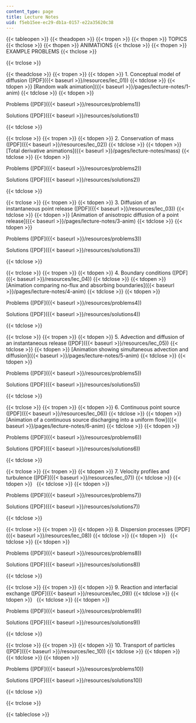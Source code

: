 ```yaml
---
content_type: page
title: Lecture Notes
uid: f5eb15ee-ec29-db1a-0157-e22a35620c38
---
```


{{< tableopen >}}
{{< theadopen >}}
{{< tropen >}}
{{< thopen >}}
TOPICS
{{< thclose >}}
{{< thopen >}}
ANIMATIONS
{{< thclose >}}
{{< thopen >}}
EXAMPLE PROBLEMS
{{< thclose >}}

{{< trclose >}}

{{< theadclose >}}
{{< tropen >}}
{{< tdopen >}}
1\. Conceptual model of diffusion ([PDF]({{< baseurl >}}/resources/lec_01))
{{< tdclose >}}
{{< tdopen >}}
[Random walk animation]({{< baseurl >}}/pages/lecture-notes/1-anim)
{{< tdclose >}}
{{< tdopen >}}


Problems ([PDF]({{< baseurl >}}/resources/problems1))

Solutions ([PDF]({{< baseurl >}}/resources/solutions1))


{{< tdclose >}}

{{< trclose >}}
{{< tropen >}}
{{< tdopen >}}
2\. Conservation of mass ([PDF]({{< baseurl >}}/resources/lec_02))
{{< tdclose >}}
{{< tdopen >}}
[Total derivative animations]({{< baseurl >}}/pages/lecture-notes/mass)
{{< tdclose >}}
{{< tdopen >}}


Problems ([PDF]({{< baseurl >}}/resources/problems2))

Solutions ([PDF]({{< baseurl >}}/resources/solutions2))


{{< tdclose >}}

{{< trclose >}}
{{< tropen >}}
{{< tdopen >}}
3\. Diffusion of an instantaneous point release ([PDF]({{< baseurl >}}/resources/lec_03))
{{< tdclose >}}
{{< tdopen >}}
[Animation of anisotropic diffusion of a point release]({{< baseurl >}}/pages/lecture-notes/3-anim)
{{< tdclose >}}
{{< tdopen >}}


Problems ([PDF]({{< baseurl >}}/resources/problems3))

Solutions ([PDF]({{< baseurl >}}/resources/solutions3))


{{< tdclose >}}

{{< trclose >}}
{{< tropen >}}
{{< tdopen >}}
4\. Boundary conditions ([PDF]({{< baseurl >}}/resources/lec_04))
{{< tdclose >}}
{{< tdopen >}}
[Animation comparing no-flux and absorbing boundaries]({{< baseurl >}}/pages/lecture-notes/4-anim)
{{< tdclose >}}
{{< tdopen >}}


Problems ([PDF]({{< baseurl >}}/resources/problems4))

Solutions ([PDF]({{< baseurl >}}/resources/solutions4))


{{< tdclose >}}

{{< trclose >}}
{{< tropen >}}
{{< tdopen >}}
5\. Advection and diffusion of an instantaneous release ([PDF]({{< baseurl >}}/resources/lec_05))
{{< tdclose >}}
{{< tdopen >}}
[Animation showing simultaneous advection and diffusion]({{< baseurl >}}/pages/lecture-notes/5-anim)
{{< tdclose >}}
{{< tdopen >}}


Problems ([PDF]({{< baseurl >}}/resources/problems5))

Solutions ([PDF]({{< baseurl >}}/resources/solutions5))


{{< tdclose >}}

{{< trclose >}}
{{< tropen >}}
{{< tdopen >}}
6\. Continuous point source ([PDF]({{< baseurl >}}/resources/lec_06))
{{< tdclose >}}
{{< tdopen >}}
[Animation of a continuous source discharging into a uniform flow]({{< baseurl >}}/pages/lecture-notes/6-anim)
{{< tdclose >}}
{{< tdopen >}}


Problems ([PDF]({{< baseurl >}}/resources/problems6))

Solutions ([PDF]({{< baseurl >}}/resources/solutions6))


{{< tdclose >}}

{{< trclose >}}
{{< tropen >}}
{{< tdopen >}}
7\. Velocity profiles and turbulence ([PDF]({{< baseurl >}}/resources/lec_07))
{{< tdclose >}}
{{< tdopen >}}
 
{{< tdclose >}}
{{< tdopen >}}


Problems ([PDF]({{< baseurl >}}/resources/problems7))

Solutions ([PDF]({{< baseurl >}}/resources/solutions7))


{{< tdclose >}}

{{< trclose >}}
{{< tropen >}}
{{< tdopen >}}
8\. Dispersion processes ([PDF]({{< baseurl >}}/resources/lec_08))
{{< tdclose >}}
{{< tdopen >}}
 
{{< tdclose >}}
{{< tdopen >}}


Problems ([PDF]({{< baseurl >}}/resources/problems8))

Solutions ([PDF]({{< baseurl >}}/resources/solutions8))


{{< tdclose >}}

{{< trclose >}}
{{< tropen >}}
{{< tdopen >}}
9\. Reaction and interfacial exchange ([PDF]({{< baseurl >}}/resources/lec_09))
{{< tdclose >}}
{{< tdopen >}}
 
{{< tdclose >}}
{{< tdopen >}}


Problems ([PDF]({{< baseurl >}}/resources/problems9))

Solutions ([PDF]({{< baseurl >}}/resources/solutions9))


{{< tdclose >}}

{{< trclose >}}
{{< tropen >}}
{{< tdopen >}}
10\. Transport of particles ([PDF]({{< baseurl >}}/resources/lec_10))
{{< tdclose >}}
{{< tdopen >}}
 
{{< tdclose >}}
{{< tdopen >}}


Problems ([PDF]({{< baseurl >}}/resources/problems10))

Solutions ([PDF]({{< baseurl >}}/resources/solutions10))


{{< tdclose >}}

{{< trclose >}}

{{< tableclose >}}
